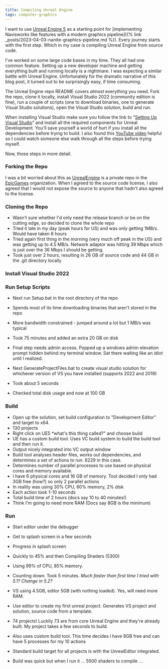 ```yaml
---
title: Compiling Unreal Engine
tags: computer-graphics
---
```


I want to use [Unreal Engine 5](https://docs.unrealengine.com/5.1/en-US/) as a starting point for [implementing Navisworks like features with a modern graphics pipeline]({% link _posts/2023-04-03-nanite-graphics-pipeline.md %}). Every journey starts with the first step. Which in my case is compiling Unreal Engine from source code.

I've worked on some large code bases in my time. They all had one common feature. Setting up a new developer machine and getting everything built and running locally is a nightmare. I was expecting a similar battle with Unreal Engine. Unfortunately for the dramatic narrative of this blog post, it turned out to be surprisingly easy, if time consuming. 

The Unreal Engine repo README covers *almost* everything you need. Fork the repo, clone it locally, install Visual Studio 2022 (community edition is fine), run a couple of scripts (one to download binaries, one to generate Visual Studio solutions), open the Visual Studio solution, build and run. 

When installing Visual Studio make sure you follow the link to "[Setting Up Visual Studio](https://docs.unrealengine.com/5.2/en-US/setting-up-visual-studio-development-environment-for-cplusplus-projects-in-unreal-engine/)" and install all the required components for Unreal Development. You'll save yourself a world of hurt if you install all the dependencies before trying to build. I also found this [YouTube video](https://youtu.be/8xJRr6Yr_LU) helpful so I could watch someone else walk through all the steps before trying myself.

Now, those steps in more detail.

### Forking the Repo

I was a bit worried about this as [UnrealEngine](https://github.com/EpicGames/UnrealEngine) is a private repo in the [EpicGames](https://github.com/EpicGames) organization. When I agreed to the source code license, I also agreed that I would not expose the source to anyone that hadn't also agreed to the license. 

### Cloning the Repo

* Wasn't sure whether I'd only need the release branch or be on the cutting edge, so decided to clone the whole repo
* Tried it late in my day (peak hours for US) and was only getting 1MB/s. Would have taken 8 hours
* Tried again first thing in the morning (very much off peak in the US) and was getting up to 4.5 MB/s. Network adaptor was hitting 39 Mbps which is just over the 36 Mbps I should be getting.
* Took just over 2 hours, resulting in 26 GB of source code and 44 GB in the .git directory locally

### Install Visual Studio 2022

### Run Setup Scripts

* Next run Setup.bat in the root directory of the repo
* Spends most of its time downloading binaries that aren't stored in the repo
* More bandwidth constrained - jumped around a lot but 1 MB/s was typical
* Took 75 minutes and added an extra 20 GB on disk
* Final step needs admin access. Popped up a windows admin elevation prompt hidden behind my terminal window. Sat there waiting like an idiot until I realized.

* Next GenerateProjectFiles.bat to create visual studio solution for whichever version of VS you have installed (supports 2022 and 2019)
* Took about 5 seconds
* Checked total disk usage and now at 100 GB

### Build

* Open up the solution, set build configuration to "Development Editor" and target to x64.
* 130  projects
* Right click on UE5 *what's this thing called?" and choose build
* UE has a custom build tool. Uses VC build system to build the build tool and then run it.
* Output nicely integrated into VC output window
* Build tool analyses header files, works out dependencies, and determines a set of actions to run. 6229 in this case.
* Determines number of parallel processes to use based on physical cores and memory available.
* I have 6 physical cores and 16 GB of memory. Tool decided I only had 3GB free (how?) so only 2 parallel actions
* In reality was using 30% CPU, 60% memory, 2% disk
* Each action took 1-10 seconds
* Total build time of 2 hours (docs say 10 to 40 minutes!)
* Think I'm going to need more RAM (Docs say 8GB is the minimum)

### Run

* Start editor under the debugger
* Get to splash screen in a few seconds
* Progress in splash screen
* Quickly to 45% and then Compiling Shaders (5300)
* Using 99% of CPU, 85% memory.
* Counting down. Took 5 minutes. *Much faster than first time I tried with 5.1? Change in 5.2?*
* VS using 4.5GB, editor 5GB (with nothing loaded). Yes, will need more RAM.

* Use editor to create my first unreal project. Generates VS project and solution, source code from a template.
* 74 projects! Luckily 73 are from core Unreal Engine and they're already built. My project takes a few seconds to build.
* Also uses custom build tool. This time decides  i have 8GB free and can have 5 processes for my 10 actions

* Standard build target for all projects is with the UnrealEditor integrated.
* Build was quick but when I run it ... 5500 shaders to compile ...

